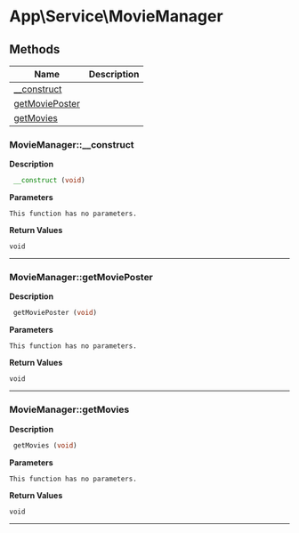# App\Service\MovieManager  







## Methods

| Name | Description |
|------|-------------|
|[__construct](#moviemanager__construct)||
|[getMoviePoster](#moviemanagergetmovieposter)||
|[getMovies](#moviemanagergetmovies)||




### MovieManager::__construct  

**Description**

```php
 __construct (void)
```

 

 

**Parameters**

`This function has no parameters.`

**Return Values**

`void`


<hr />


### MovieManager::getMoviePoster  

**Description**

```php
 getMoviePoster (void)
```

 

 

**Parameters**

`This function has no parameters.`

**Return Values**

`void`


<hr />


### MovieManager::getMovies  

**Description**

```php
 getMovies (void)
```

 

 

**Parameters**

`This function has no parameters.`

**Return Values**

`void`


<hr />

